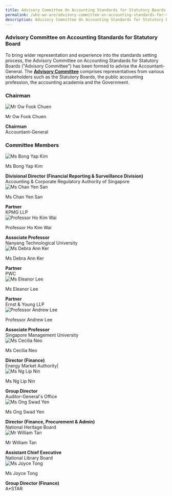 ```yaml
---
title: Advisory Committee On Accounting Standards for Statutory Boards
permalink: /who-we-are/advisory-committee-on-accounting-standards-for-statutory-boards/
description: Advisory Committee On Accounting Standards for Statutory Boards
---
```

### Advisory Committee on Accounting Standards for Statutory Board

  
	
To bring wider representation and experience into the standards setting process, the Advisory Committee on Accounting Standards for Statutory Boards ("Advisory Committee") has been formed to advise the Accountant-General. The **[Advisory Committee](/who-we-are/objectives-of-advisory-committee/)** comprises representatives from various stakeholders such as the Statutory Boards, the public accounting profession, the accounting academia and the Government.

### **Chairman**
<div class="row">
    <div class="col is-4">
       <img src="/images/Images/Default%20Source/Who%20We%20Are/ow-fook-chuen-20230321-latest.jpg" alt="Mr Ow Fook Chuen" />
    </div>
    <div class="col is-8">
        <p class="title is-4">Mr Ow Fook Chuen</p>
        <strong>Chairman</strong>
        <br />Accountant-General
    </div>
</div>

### **Committee Members**
<div class="row">
    <div class="col is-4">
             <img src="/images/Images/Default%20Source/Who%20We%20Are/bong-yap-kim-20230321-latest.jpg" alt="Ms Bong Yap Kim" />
    </div>
    <div class="col is-8">
        <p class="title is-4">Ms Bong Yap Kim</p>
        <strong>Divisional Director (Financial Reporting & Surveillance Division)</strong> 
        <br /> Accounting & Corporate Regulatory Authority of Singapore
    </div>
</div>

<div class="row">
    <div class="col is-4">
        <img src="/images/Images/Default%20Source/Who%20We%20Are/chan-yen-san-20230321-1-latest.jpg" alt="Ms Chan Yen San" />
    </div>
    <div class="col is-8">
        <p class="title is-4">Ms Chan Yen San</p>
        <strong>Partner</strong>
        <br /> KPMG LLP
    </div>
</div>

<div class="row">
    <div class="col is-4">
        <img src="/images/Images/Default%20Source/Who%20We%20Are/ho-kim-wai-20230321-latest.jpg" alt="Professor Ho Kim Wai" />
    </div>
    <div class="col is-8">
        <p class="title is-4">Professor Ho Kim Wai</p>
        <strong>Associate Professor</strong>
        <br /> Nanyang Technological University
    </div>
</div>

<div class="row">
    <div class="col is-4">
        <img src="/images/Images/Default%20Source/Who%20We%20Are/debra-ann-ker-20230321-latest.jpg" alt="Ms Debra Ann Ker"  />
    </div>
    <div class="col is-8">
        <p class="title is-4">Ms Debra Ann Ker</p>
        <strong>Partner</strong>
        <br /> PWC
    </div>
</div>

<div class="row">
    <div class="col is-4">
        <img src="/images/Images/Default%20Source/Who%20We%20Are/eleanor-lee-20230321-latest.jpg" alt="Ms Eleanor Lee"  />
    </div>
    <div class="col is-8">
        <p class="title is-4">Ms Eleanor Lee</p>
        <strong>Partner</strong>
        <br /> Ernst & Young LLP
    </div>
</div>

<div class="row">
    <div class="col is-4">
        <img src="/images/Images/Default%20Source/Who%20We%20Are/andrew-lee-20230321-latest.jpg" alt="Professor Andrew Lee" />
    </div>
    <div class="col is-8">
        <p class="title is-4">Professor Andrew Lee</p>
        <strong>Associate Professor </strong>
        <br /> Singapore Management University            </div>
</div>

<div class="row">
    <div class="col is-4">
        <img src="/images/Images/Default%20Source/Who%20We%20Are/cecilia-neo_corporate-photo_sep-2022-20230321-latest.jpg" alt="Ms Cecilia Neo"  />
    </div>
    <div class="col is-8">
        <p class="title is-4">Ms Cecilia Neo</p>
        <strong>Director (Finance)</strong>
        <br /> Energy Market Authority|
        <br />        
    </div>
</div>

<div class="row">
    <div class="col is-4">
        <img src="/images/Images/Default%20Source/Who%20We%20Are/ng-lip-nin-20230321-latest.jpg" alt="Ms Ng Lip Nin"/>
    </div>
    <div class="col is-8">
        <p class="title is-4">Ms Ng Lip Nin</p>
        <strong>Group Director</strong>
        <br /> Auditor-General's Office
    </div>
</div>

<div class="row">
    <div class="col is-4">
        <img src="/images/Images/Default%20Source/Who%20We%20Are/ms-ong-swad-wen-20230321-latest.jpg" alt="Ms Ong Swad Yen"  />
    </div>
    <div class="col is-8">
        <p class="title is-4">Ms Ong Swad Yen</p>
        <strong>Director (Finance, Procurement & Admin)</strong>
        <br /> National Heritage Board
    </div>
</div>

<div class="row">
    <div class="col is-4">
        <img src="/images/Images/Default%20Source/Who%20We%20Are/mr-william-tan-20230321-latest.jpg" alt="Mr William Tan"  />
    </div>
    <div class="col is-8">
        <p class="title is-4">Mr William Tan</p>
        <strong>Assistant Chief Executive</strong>
        <br /> National Library Board
    </div>
</div>

<div class="row">
    <div class="col is-4">
        <img src="/images/Images/Default%20Source/Who%20We%20Are/joyce-tong-20230321-latest.jpg" alt="Ms Joyce Tong"  />
    </div>
    <div class="col is-8">
        <p class="title is-4">Ms Joyce Tong</p>
        <strong>Group Director (Finance)</strong>
        <br /> A*STAR
    </div>
</div>